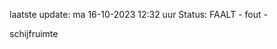 laatste update: 
ma 16-10-2023 12:32   uur 
Status: FAALT - fout - 
<div class="service R">schijfruimte</div>